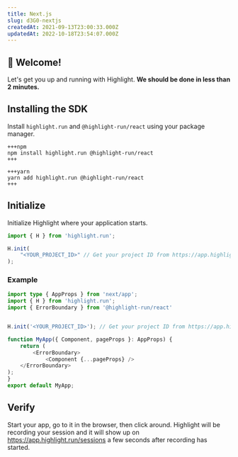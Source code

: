 ```yaml
---
title: Next.js
slug: d3G0-nextjs
createdAt: 2021-09-13T23:00:33.000Z
updatedAt: 2022-10-18T23:54:07.000Z
---
```


## 👋 Welcome!

Let's get you up and running with Highlight. **We should be done in less than 2 minutes.**

## Installing the SDK

Install `highlight.run` and `@highlight-run/react` using your package manager.

```codeblocktabs
+++npm
npm install highlight.run @highlight-run/react
+++

+++yarn
yarn add highlight.run @highlight-run/react
+++
```

## Initialize

Initialize Highlight where your application starts.

```typescript
import { H } from 'highlight.run';

H.init(
    "<YOUR_PROJECT_ID>" // Get your project ID from https://app.highlight.run/setup
);
```

### Example

```typescript
import type { AppProps } from 'next/app';
import { H } from 'highlight.run';
import { ErrorBoundary } from '@highlight-run/react'


H.init('<YOUR_PROJECT_ID>'); // Get your project ID from https://app.highlight.run/setup

function MyApp({ Component, pageProps }: AppProps) {
    return (
        <ErrorBoundary>
            <Component {...pageProps} />
    </ErrorBoundary>
);
}
export default MyApp;
```

## Verify

Start your app, go to it in the browser, then click around. Highlight will be recording your session and it will show up on <https://app.highlight.run/sessions> a few seconds after recording has started.
